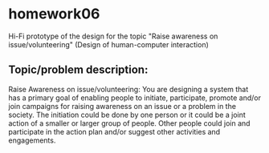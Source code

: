 # homework06
Hi-Fi prototype of the design for the topic "Raise awareness on issue/volunteering" (Design of human-computer interaction)

## Topic/problem description: 
Raise Awareness on issue/volunteering: You are designing a system that has a primary goal of enabling people to initiate, participate, promote and/or join campaigns for raising awareness on an issue or a problem in the society. The initiation could be done by one person or it could be a joint action of a smaller or larger group of people. Other people could join and participate in the action plan and/or suggest other activities and engagements.
